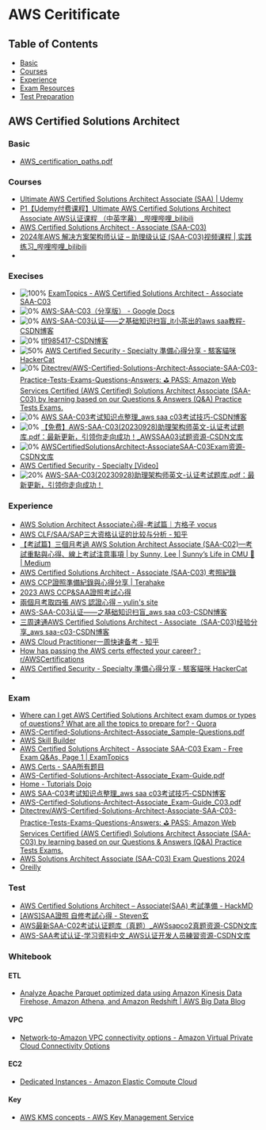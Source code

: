 # AWS Ceritificate

## Table of Contents
- [Basic](#basic)
- [Courses](#courses)
- [Experience](#experience)
- [Exam Resources](#exam)
- [Test Preparation](#test)

## AWS Certified Solutions Architect

### Basic
- [AWS_certification_paths.pdf](https://d1.awsstatic.com/training-and-certification/docs/AWS_certification_paths.pdf)


### Courses
- [Ultimate AWS Certified Solutions Architect Associate (SAA) | Udemy](https://www.udemy.com/course/aws-certified-solutions-architect-associate-saa-c03/?couponCode=KEEPLEARNING)
- [P1【Udemy付费课程】Ultimate AWS Certified Solutions Architect Associate AWS认证课程 （中英字幕）_哔哩哔哩_bilibili](https://www.bilibili.com/video/BV1wR4y1F7YM/)
- [AWS Certified Solutions Architect - Associate (SAA-C03)](https://www.pluralsight.com/cloud-guru/courses/aws-certified-solutions-architect-associate-saa-c03)
- [2024年AWS 解决方案架构师认证 – 助理级认证 (SAA-C03)视频课程 | 实践练习_哔哩哔哩_bilibili](https://www.bilibili.com/video/BV1W1421S75S/)
- 


### Execises
- ![100%](https://progress-bar.dev/100) [ExamTopics - AWS Certified Solutions Architect - Associate SAA-C03](https://www.examtopics.com/exams/amazon/aws-certified-solutions-architect-associate-saa-c03/view/)
- ![0%](https://progress-bar.dev/0) [AWS-SAA-C03（分享版） - Google Docs](https://docs.google.com/document/d/1w3MAVLzJeUG-W3fA2fOWDu4HF_HFD9bV_hnz9VSPrvQ/edit)
- ![0%](https://progress-bar.dev/0) [AWS-SAA-C03认证——之基础知识扫盲_it小茶出的aws saa教程-CSDN博客](https://blog.csdn.net/weter_drop/article/details/135570957)
- ![0%](https://progress-bar.dev/0) [tlf985417-CSDN博客](https://blog.csdn.net/tlf985417?type=blog)
- ![50%](https://progress-bar.dev/50) [AWS Certified Security - Specialty 準備心得分享 - 駭客貓咪 HackerCat](https://hackercat.org/aws/aws-certified-security-specialty-experience)
- ![0%](https://progress-bar.dev/0) [Ditectrev/AWS-Certified-Solutions-Architect-Associate-SAA-C03-Practice-Tests-Exams-Questions-Answers: ⛳️ PASS: Amazon Web Services Certified (AWS Certified) Solutions Architect Associate (SAA-C03) by learning based on our Questions & Answers (Q&A) Practice Tests Exams.](https://github.com/Ditectrev/AWS-Certified-Solutions-Architect-Associate-SAA-C03-Practice-Tests-Exams-Questions-Answers)
- ![0%](https://progress-bar.dev/0)  [AWS SAA-C03考试知识点整理_aws saa c03考试技巧-CSDN博客](https://blog.csdn.net/zichen7055/article/details/133950211)
- ![0%](https://progress-bar.dev/0)  [【免费】AWS-SAA-C03(20230928)助理架构师英文-认证考试题库.pdf：最新更新，引领你走向成功！_AWSSAA03试题资源-CSDN文库](https://download.csdn.net/download/baidu_31405631/88381422?ops_request_misc=%257B%2522request%255Fid%2522%253A%2522171192784916800227428937%2522%252C%2522scm%2522%253A%252220140713.130102334.pc%255Fdownload.%2522%257D&request_id=171192784916800227428937&biz_id=1&utm_medium=distribute.pc_search_result.none-task-download-2~download~first_rank_ecpm_v1~rank_v31_ecpm-1-88381422-null-null.269^v2^control&utm_term=AWS%20SAA-C03&spm=1018.2226.3001.4451.2)
- ![0%](https://progress-bar.dev/0)  [AWSCertifiedSolutionsArchitect-AssociateSAA-C03Exam资源-CSDN文库](https://download.csdn.net/download/qq_23930765/87444939)
- [AWS Certified Security - Specialty [Video]](https://www.oreilly.com/library/view/aws-certified-security/9780135771990/)
- ![20%](https://progress-bar.dev/20) [AWS-SAA-C03(20230928)助理架构师英文-认证考试题库.pdf：最新更新，引领你走向成功！](./assets/exam-aws-certified-solutions-architect-associate-saa-c03-free50-c.pdf)

### Experience
- [AWS Solution Architect Associate心得-考試篇｜方格子 vocus](https://vocus.cc/article/645b5326fd897800013bf84b)
- [AWS CLF/SAA/SAP三大资格认证的比较与分析 - 知乎](https://zhuanlan.zhihu.com/p/359004390)
- [【考試篇】三個月考過 AWS Solution Architect Associate (SAA-C02)—考試重點與心得、線上考試注意事項 | by Sunny, Lee | Sunny’s Life in CMU 🔅 | Medium](https://medium.com/cloud-guru-%E7%9A%84%E5%BE%81%E9%80%94/%E8%80%83%E8%A9%A6%E7%AF%87-%E4%B8%89%E5%80%8B%E6%9C%88%E8%80%83%E9%81%8E-aws-solution-architect-associate-saa-c02-%E8%80%83%E8%A9%A6%E9%87%8D%E9%BB%9E%E8%88%87%E5%BF%83%E5%BE%97-%E7%B7%9A%E4%B8%8A%E8%80%83%E8%A9%A6%E6%B3%A8%E6%84%8F%E4%BA%8B%E9%A0%85-f01a9bc29c4a)
- [AWS Certified Solutions Architect - Associate (SAA-C03) 考照紀錄](https://weii.dev/aws-saa-c03/)
- [AWS CCP證照準備紀錄與心得分享 | Terahake](https://terahake.in/post/aws-ccp-certified-exp/)
- [2023 AWS CCP&SAA證照考試心得](https://vocus.cc/article/656aae89fd8978000185dc7d)
- [兩個月考取四張 AWS 認證心得 – yulin's site](https://yulin.dev/2023/06/20/%E5%85%A9%E5%80%8B%E6%9C%88%E8%80%83%E5%8F%96%E5%9B%9B%E5%BC%B5-aws-%E8%AA%8D%E8%AD%89%E5%BF%83%E5%BE%97/)
- [AWS-SAA-C03认证——之基础知识扫盲_aws saa c03-CSDN博客](https://blog.csdn.net/weter_drop/article/details/135570957?ops_request_misc=&request_id=&biz_id=102&utm_term=saa%20c03&utm_medium=distribute.pc_search_result.none-task-blog-2~all~sobaiduweb~default-3-135570957.nonecase&spm=1018.2226.3001.4187)
- [三周速通AWS Certified Solutions Architect - Associate（SAA-C03)经验分享_aws saa-c03-CSDN博客](https://blog.csdn.net/qq_32424059/article/details/130826306?ops_request_misc=&request_id=&biz_id=102&utm_term=saa%20c03&utm_medium=distribute.pc_search_result.none-task-blog-2~all~sobaiduweb~default-1-130826306.nonecase&spm=1018.2226.3001.4187)
- [AWS Cloud Practitioner一周快速备考 - 知乎](https://zhuanlan.zhihu.com/p/679121825)
- [How has passing the AWS certs effected your career? : r/AWSCertifications](https://www.reddit.com/r/AWSCertifications/comments/1bfe2ft/how_has_passing_the_aws_certs_effected_your_career/)
- [AWS Certified Security - Specialty 準備心得分享 - 駭客貓咪 HackerCat](https://hackercat.org/aws/aws-certified-security-specialty-experience)
- 

### Exam
- [Where can I get AWS Certified Solutions Architect exam dumps or types of questions? What are all the topics to prepare for? - Quora](https://www.quora.com/Where-can-I-get-AWS-Certified-Solutions-Architect-exam-dumps-or-types-of-questions-What-are-all-the-topics-to-prepare-for)
- [AWS-Certified-Solutions-Architect-Associate_Sample-Questions.pdf](https://d1.awsstatic.com/zh_TW/training-and-certification/docs-sa-assoc/AWS-Certified-Solutions-Architect-Associate_Sample-Questions.pdf?ref=weii.dev)
- [AWS Skill Builder](https://explore.skillbuilder.aws/learn/course/external/view/elearning/13595/aws-certified-solutions-architect-associate-official-practice-question-set-saa-c03-traditional-chinese?ref=weii.dev)
- [AWS Certified Solutions Architect - Associate SAA-C03 Exam - Free Exam Q&As, Page 1 | ExamTopics](https://www.examtopics.com/exams/amazon/aws-certified-solutions-architect-associate-saa-c03/view/)
- [AWS Certs - SAA所有题目](https://mytodo.vip/subjects/detail?type=1&category=saa&sid=2)
- [AWS-Certified-Solutions-Architect-Associate_Exam-Guide.pdf](https://d1.awsstatic.com/zh_TW/training-and-certification/docs-sa-assoc/AWS-Certified-Solutions-Architect-Associate_Exam-Guide.pdf)
- [Home - Tutorials Dojo](https://portal.tutorialsdojo.com/)
- [AWS SAA-C03考试知识点整理_aws saa c03考试技巧-CSDN博客](https://blog.csdn.net/zichen7055/article/details/133950211?ops_request_misc=&request_id=&biz_id=102&utm_term=saa%20c03&utm_medium=distribute.pc_search_result.none-task-blog-2~all~sobaiduweb~default-0-133950211.nonecase&spm=1018.2226.3001.4187)
- [AWS-Certified-Solutions-Architect-Associate_Exam-Guide_C03.pdf](https://d1.awsstatic.com/training-and-certification/docs-sa-assoc/AWS-Certified-Solutions-Architect-Associate_Exam-Guide_C03.pdf)
- [Ditectrev/AWS-Certified-Solutions-Architect-Associate-SAA-C03-Practice-Tests-Exams-Questions-Answers: ⛳️ PASS: Amazon Web Services Certified (AWS Certified) Solutions Architect Associate (SAA-C03) by learning based on our Questions & Answers (Q&A) Practice Tests Exams.](https://github.com/Ditectrev/AWS-Certified-Solutions-Architect-Associate-SAA-C03-Practice-Tests-Exams-Questions-Answers)
- [AWS Solutions Architect Associate (SAA-C03) Exam Questions 2024](https://skillcertpro.com/product/aws-solutions-architect-associate-saa-c03/)
- [Oreilly](https://www.oreilly.com/search/?q=aws%20saa%20c03&type=course&rows=100)


### Test
- [AWS Certified Solutions Architect – Associate(SAA) 考試準備 - HackMD](https://hackmd.io/@kimi0230/Sk79qAs55)
- [[AWS]SAA證照 自修考試心得 - Steven玄](https://stevenjhu.com/2022/09/12/awssaa%E8%AD%89%E7%85%A7-%E8%87%AA%E4%BF%AE%E8%80%83%E8%A9%A6%E5%BF%83%E5%BE%97/)
- [AWS最新SAA-C02考试认证题库（真题）_AWSsapco2真题资源-CSDN文库](https://download.csdn.net/download/wangxin311/12455650)
- [AWS-SAA考试认证-学习资料中文_AWS认证开发人员練習资源-CSDN文库](https://download.csdn.net/download/whl826661099/86271224?spm=1001.2101.3001.6661.1&utm_medium=distribute.pc_relevant_t0.none-task-download-2%7Edefault%7ECTRLIST%7EPaid-1-86271224-blog-135570957.235%5Ev43%5Epc_blog_bottom_relevance_base3&depth_1-utm_source=distribute.pc_relevant_t0.none-task-download-2%7Edefault%7ECTRLIST%7EPaid-1-86271224-blog-135570957.235%5Ev43%5Epc_blog_bottom_relevance_base3&utm_relevant_index=1)


### Whitebook

#### ETL
- [Analyze Apache Parquet optimized data using Amazon Kinesis Data Firehose, Amazon Athena, and Amazon Redshift | AWS Big Data Blog](https://aws.amazon.com/blogs/big-data/analyzing-apache-parquet-optimized-data-using-amazon-kinesis-data-firehose-amazon-athena-and-amazon-redshift/)

#### VPC
- [Network-to-Amazon VPC connectivity options - Amazon Virtual Private Cloud Connectivity Options](https://docs.aws.amazon.com/whitepapers/latest/aws-vpc-connectivity-options/network-to-amazon-vpc-connectivity-options.html)

#### EC2
- [Dedicated Instances - Amazon Elastic Compute Cloud](https://docs.aws.amazon.com/AWSEC2/latest/UserGuide/dedicated-instance.html)

#### Key 
- [AWS KMS concepts - AWS Key Management Service](https://docs.aws.amazon.com/kms/latest/developerguide/concepts.html)

